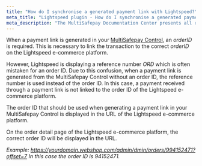 ```yaml
---
title: "How do I synchronise a generated payment link with Lightspeed?"
meta_title: "Lightspeed plugin - How do I synchronise a generated payment link with Lightspeed?""
meta_description: "The MultiSafepay Documentation Center presents all relevant information about our Plugins and API. You can also find support pages for Payment Methods, Tools and General Questions as well as the contact details of our Support and Integration Teams."
---
```


When a payment link is generated in your [MultiSafepay Control](https://merchant.multisafepay.com), an _orderID_ is required. This is necessary to link the transaction to the correct _orderID_ on the Lightspeed e-commerce platform.

However, Lightspeed is displaying a reference number _ORD_ which is often mistaken for an order ID.
Due to this confusion, when a payment link is generated from the MultiSafepay Control without an order ID, the reference number is used instead of the order ID.
In this case, a payment received through a payment link is not linked to the order ID of the Lightspeed e-commerce platform.

The order ID that should be used when generating a payment link in your MultiSafepay Control is displayed in the URL of the Lightspeed e-commerce platform.

On the order detail page of the Lightspeed e-commerce platform, the correct order ID will be displayed in the URL.

_Example: https://yourdomain.webshop.com/admin/dmin/orders/994152471?offset=7
In this case the order ID is 94152471._
